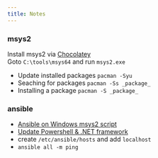 ```yaml
---
title: Notes
---
```


### msys2
Install msys2 via [Chocolatey](https://chocolatey.org/)  
Goto `C:\tools\msys64` and run `msys2.exe`

* Update installed packages `pacman -Syu`
* Seaching for packages `pacman -Ss _package_`
* Installing a package `pacman -S _package_`

### ansible
* [Ansible on Windows msys2 script](https://gist.github.com/DaveB93/db94a6b310e08c928c0778f766562ab0#file-python3-install-ansible-on-msys2-sh)
* [Update Powershell & .NET framework](https://docs.ansible.com/ansible/latest/user_guide/windows_setup.html#upgrading-powershell-and-net-framework)
* create `/etc/ansible/hosts` and add `localhost`
* `ansible all -m ping`
